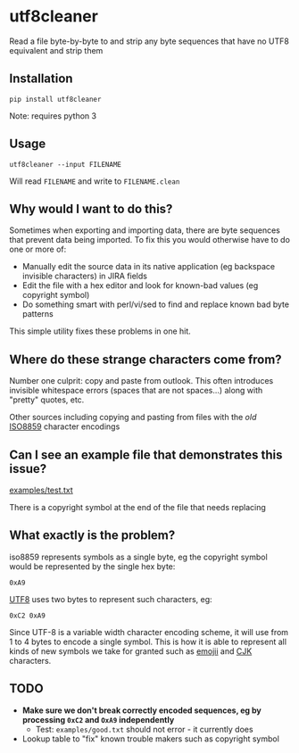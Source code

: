 # utf8cleaner

Read a file byte-by-byte to and strip any byte sequences that have no UTF8
equivalent and strip them

## Installation
```shell
pip install utf8cleaner
```

Note: requires python 3

## Usage

```shell
utf8cleaner --input FILENAME
```

Will read `FILENAME` and write to `FILENAME.clean`

## Why would I want to do this?
Sometimes when exporting and importing data, there are byte sequences that
prevent data being imported. To fix this you would otherwise have to do one or
more of:

* Manually edit the source data in its native application (eg backspace 
  invisible characters) in JIRA fields
* Edit the file with a hex editor and look for known-bad values (eg copyright 
  symbol)
* Do something smart with perl/vi/sed to find and replace known bad byte
  patterns

This simple utility fixes these problems in one hit.

## Where do these strange characters come from?
Number one culprit: copy and paste from outlook. This often introduces
invisible whitespace errors (spaces that are not spaces...) along with "pretty"
quotes, etc.

Other sources including copying and pasting from files with the _old_ 
[ISO8859](https://en.wikipedia.org/wiki/ISO/IEC_8859) character encodings

## Can I see an example file that demonstrates this issue?

[examples/test.txt](examples/test.txt)

There is a copyright symbol at the end of the file that needs replacing

## What exactly is the problem?
iso8859 represents symbols as a single byte, eg the copyright symbol would be
represented by the single hex byte:

```hex
0xA9
```

[UTF8](https://en.wikipedia.org/wiki/UTF-8) uses two bytes to represent such characters, eg:

```hex
0xC2 0xA9
```

Since UTF-8 is a variable width character encoding scheme, it will use from 1 
to 4 bytes to encode a single symbol. This is how it is able to represent all
kinds of new symbols we take for granted such as 
[emojii](https://en.wikipedia.org/wiki/Emoji) and 
[CJK](https://en.wikipedia.org/wiki/CJK_characters) characters.

## TODO
* **Make sure we don't break correctly encoded sequences, eg by processing 
  `0xC2` and `OxA9` independently**
  * Test: `examples/good.txt` should not error - it currently does
* Lookup table to "fix" known trouble makers such as copyright symbol
